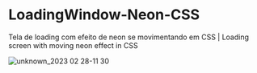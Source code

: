 # LoadingWindow-Neon-CSS

Tela de loading com efeito de neon se movimentando em CSS | Loading screen with moving neon effect in CSS

![unknown_2023 02 28-11 30](https://user-images.githubusercontent.com/102559935/221884715-3e4e773a-d352-4603-8f54-ee68d62f52b0.gif)

